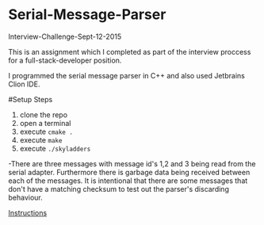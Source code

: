 # Serial-Message-Parser
Interview-Challenge-Sept-12-2015

This is an assignment which I completed as part of the interview proccess for a full-stack-developer position.

I programmed the serial message parser in C++ and also used Jetbrains Clion IDE.

#Setup Steps  

1. clone the repo 
2. open a terminal  
3. execute `cmake .` 
4. execute `make`  
5. execute `./skyladders`  

-There are three messages with message id's 1,2 and 3 being read from the serial adapter. Furthermore there is garbage data being received between each of the messages. It is intentional that there are some messages that don't have a matching checksum to test out the parser's discarding behaviour.

[Instructions](SoftwareSkillsAssignment.pdf)


